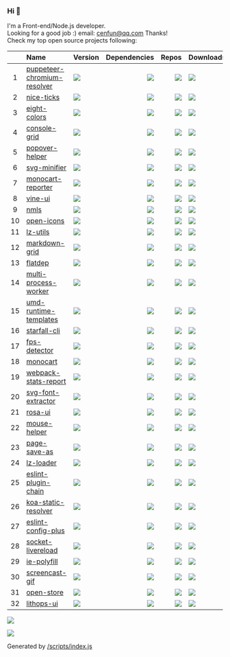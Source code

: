 ### Hi 👋

I'm a Front-end/Node.js developer.  
Looking for a good job :) email: [cenfun@qq.com](cenfun@qq.com) Thanks!  
Check my top open source projects following:

|   |Name|Version|Dependencies|Repos|Downloads|
|:-:|:---|:------|-----------:|----:|:--------|
| 1 |[puppeteer-chromium-resolver](https://github.com/cenfun/puppeteer-chromium-resolver)|[![](https://img.shields.io/npm/v/puppeteer-chromium-resolver?label=)](https://www.npmjs.com/package/puppeteer-chromium-resolver)|[![](https://img.shields.io/librariesio/github/cenfun/puppeteer-chromium-resolver?label=)](https://github.com/cenfun/puppeteer-chromium-resolver/network/dependencies)|[![](https://badgen.net/github/dependents-repo/cenfun/puppeteer-chromium-resolver?label=)](https://github.com/cenfun/puppeteer-chromium-resolver/network/dependents)|[![](https://img.bayuguai.com/npm/downloads/puppeteer-chromium-resolver)](https://www.npmjs.com/package/puppeteer-chromium-resolver)|
| 2 |[nice-ticks](https://github.com/cenfun/nice-ticks)|[![](https://img.shields.io/npm/v/nice-ticks?label=)](https://www.npmjs.com/package/nice-ticks)|[![](https://img.shields.io/librariesio/github/cenfun/nice-ticks?label=)](https://github.com/cenfun/nice-ticks/network/dependencies)|[![](https://badgen.net/github/dependents-repo/cenfun/nice-ticks?label=)](https://github.com/cenfun/nice-ticks/network/dependents)|[![](https://img.bayuguai.com/npm/downloads/nice-ticks)](https://www.npmjs.com/package/nice-ticks)|
| 3 |[eight-colors](https://github.com/cenfun/eight-colors)|[![](https://img.shields.io/npm/v/eight-colors?label=)](https://www.npmjs.com/package/eight-colors)|[![](https://img.shields.io/librariesio/github/cenfun/eight-colors?label=)](https://github.com/cenfun/eight-colors/network/dependencies)|[![](https://badgen.net/github/dependents-repo/cenfun/eight-colors?label=)](https://github.com/cenfun/eight-colors/network/dependents)|[![](https://img.bayuguai.com/npm/downloads/eight-colors)](https://www.npmjs.com/package/eight-colors)|
| 4 |[console-grid](https://github.com/cenfun/console-grid)|[![](https://img.shields.io/npm/v/console-grid?label=)](https://www.npmjs.com/package/console-grid)|[![](https://img.shields.io/librariesio/github/cenfun/console-grid?label=)](https://github.com/cenfun/console-grid/network/dependencies)|[![](https://badgen.net/github/dependents-repo/cenfun/console-grid?label=)](https://github.com/cenfun/console-grid/network/dependents)|[![](https://img.bayuguai.com/npm/downloads/console-grid)](https://www.npmjs.com/package/console-grid)|
| 5 |[popover-helper](https://github.com/cenfun/popover-helper)|[![](https://img.shields.io/npm/v/popover-helper?label=)](https://www.npmjs.com/package/popover-helper)|[![](https://img.shields.io/librariesio/github/cenfun/popover-helper?label=)](https://github.com/cenfun/popover-helper/network/dependencies)|[![](https://badgen.net/github/dependents-repo/cenfun/popover-helper?label=)](https://github.com/cenfun/popover-helper/network/dependents)|[![](https://img.bayuguai.com/npm/downloads/popover-helper)](https://www.npmjs.com/package/popover-helper)|
| 6 |[svg-minifier](https://github.com/cenfun/svg-minifier)|[![](https://img.shields.io/npm/v/svg-minifier?label=)](https://www.npmjs.com/package/svg-minifier)|[![](https://img.shields.io/librariesio/github/cenfun/svg-minifier?label=)](https://github.com/cenfun/svg-minifier/network/dependencies)|[![](https://badgen.net/github/dependents-repo/cenfun/svg-minifier?label=)](https://github.com/cenfun/svg-minifier/network/dependents)|[![](https://img.bayuguai.com/npm/downloads/svg-minifier)](https://www.npmjs.com/package/svg-minifier)|
| 7 |[monocart-reporter](https://github.com/cenfun/monocart-reporter)|[![](https://img.shields.io/npm/v/monocart-reporter?label=)](https://www.npmjs.com/package/monocart-reporter)|[![](https://img.shields.io/librariesio/github/cenfun/monocart-reporter?label=)](https://github.com/cenfun/monocart-reporter/network/dependencies)|[![](https://badgen.net/github/dependents-repo/cenfun/monocart-reporter?label=)](https://github.com/cenfun/monocart-reporter/network/dependents)|[![](https://img.bayuguai.com/npm/downloads/monocart-reporter)](https://www.npmjs.com/package/monocart-reporter)|
| 8 |[vine-ui](https://github.com/cenfun/vine-ui)|[![](https://img.shields.io/npm/v/vine-ui?label=)](https://www.npmjs.com/package/vine-ui)|[![](https://img.shields.io/librariesio/github/cenfun/vine-ui?label=)](https://github.com/cenfun/vine-ui/network/dependencies)|[![](https://badgen.net/github/dependents-repo/cenfun/vine-ui?label=)](https://github.com/cenfun/vine-ui/network/dependents)|[![](https://img.bayuguai.com/npm/downloads/vine-ui)](https://www.npmjs.com/package/vine-ui)|
| 9 |[nmls](https://github.com/cenfun/nmls)|[![](https://img.shields.io/npm/v/nmls?label=)](https://www.npmjs.com/package/nmls)|[![](https://img.shields.io/librariesio/github/cenfun/nmls?label=)](https://github.com/cenfun/nmls/network/dependencies)|[![](https://badgen.net/github/dependents-repo/cenfun/nmls?label=)](https://github.com/cenfun/nmls/network/dependents)|[![](https://img.bayuguai.com/npm/downloads/nmls)](https://www.npmjs.com/package/nmls)|
| 10|[open-icons](https://github.com/cenfun/open-icons)|[![](https://img.shields.io/npm/v/open-icons?label=)](https://www.npmjs.com/package/open-icons)|[![](https://img.shields.io/librariesio/github/cenfun/open-icons?label=)](https://github.com/cenfun/open-icons/network/dependencies)|[![](https://badgen.net/github/dependents-repo/cenfun/open-icons?label=)](https://github.com/cenfun/open-icons/network/dependents)|[![](https://img.bayuguai.com/npm/downloads/open-icons)](https://www.npmjs.com/package/open-icons)|
| 11|[lz-utils](https://github.com/cenfun/lz-utils)|[![](https://img.shields.io/npm/v/lz-utils?label=)](https://www.npmjs.com/package/lz-utils)|[![](https://img.shields.io/librariesio/github/cenfun/lz-utils?label=)](https://github.com/cenfun/lz-utils/network/dependencies)|[![](https://badgen.net/github/dependents-repo/cenfun/lz-utils?label=)](https://github.com/cenfun/lz-utils/network/dependents)|[![](https://img.bayuguai.com/npm/downloads/lz-utils)](https://www.npmjs.com/package/lz-utils)|
| 12|[markdown-grid](https://github.com/cenfun/markdown-grid)|[![](https://img.shields.io/npm/v/markdown-grid?label=)](https://www.npmjs.com/package/markdown-grid)|[![](https://img.shields.io/librariesio/github/cenfun/markdown-grid?label=)](https://github.com/cenfun/markdown-grid/network/dependencies)|[![](https://badgen.net/github/dependents-repo/cenfun/markdown-grid?label=)](https://github.com/cenfun/markdown-grid/network/dependents)|[![](https://img.bayuguai.com/npm/downloads/markdown-grid)](https://www.npmjs.com/package/markdown-grid)|
| 13|[flatdep](https://github.com/cenfun/flatdep)|[![](https://img.shields.io/npm/v/flatdep?label=)](https://www.npmjs.com/package/flatdep)|[![](https://img.shields.io/librariesio/github/cenfun/flatdep?label=)](https://github.com/cenfun/flatdep/network/dependencies)|[![](https://badgen.net/github/dependents-repo/cenfun/flatdep?label=)](https://github.com/cenfun/flatdep/network/dependents)|[![](https://img.bayuguai.com/npm/downloads/flatdep)](https://www.npmjs.com/package/flatdep)|
| 14|[multi-process-worker](https://github.com/cenfun/multi-process-worker)|[![](https://img.shields.io/npm/v/multi-process-worker?label=)](https://www.npmjs.com/package/multi-process-worker)|[![](https://img.shields.io/librariesio/github/cenfun/multi-process-worker?label=)](https://github.com/cenfun/multi-process-worker/network/dependencies)|[![](https://badgen.net/github/dependents-repo/cenfun/multi-process-worker?label=)](https://github.com/cenfun/multi-process-worker/network/dependents)|[![](https://img.bayuguai.com/npm/downloads/multi-process-worker)](https://www.npmjs.com/package/multi-process-worker)|
| 15|[umd-runtime-templates](https://github.com/cenfun/umd-runtime-templates)|[![](https://img.shields.io/npm/v/umd-runtime-templates?label=)](https://www.npmjs.com/package/umd-runtime-templates)|[![](https://img.shields.io/librariesio/github/cenfun/umd-runtime-templates?label=)](https://github.com/cenfun/umd-runtime-templates/network/dependencies)|[![](https://badgen.net/github/dependents-repo/cenfun/umd-runtime-templates?label=)](https://github.com/cenfun/umd-runtime-templates/network/dependents)|[![](https://img.bayuguai.com/npm/downloads/umd-runtime-templates)](https://www.npmjs.com/package/umd-runtime-templates)|
| 16|[starfall-cli](https://github.com/cenfun/starfall-cli)|[![](https://img.shields.io/npm/v/starfall-cli?label=)](https://www.npmjs.com/package/starfall-cli)|[![](https://img.shields.io/librariesio/github/cenfun/starfall-cli?label=)](https://github.com/cenfun/starfall-cli/network/dependencies)|[![](https://badgen.net/github/dependents-repo/cenfun/starfall-cli?label=)](https://github.com/cenfun/starfall-cli/network/dependents)|[![](https://img.bayuguai.com/npm/downloads/starfall-cli)](https://www.npmjs.com/package/starfall-cli)|
| 17|[fps-detector](https://github.com/cenfun/fps-detector)|[![](https://img.shields.io/npm/v/fps-detector?label=)](https://www.npmjs.com/package/fps-detector)|[![](https://img.shields.io/librariesio/github/cenfun/fps-detector?label=)](https://github.com/cenfun/fps-detector/network/dependencies)|[![](https://badgen.net/github/dependents-repo/cenfun/fps-detector?label=)](https://github.com/cenfun/fps-detector/network/dependents)|[![](https://img.bayuguai.com/npm/downloads/fps-detector)](https://www.npmjs.com/package/fps-detector)|
| 18|[monocart](https://github.com/cenfun/monocart)|[![](https://img.shields.io/npm/v/monocart?label=)](https://www.npmjs.com/package/monocart)|[![](https://img.shields.io/librariesio/github/cenfun/monocart?label=)](https://github.com/cenfun/monocart/network/dependencies)|[![](https://badgen.net/github/dependents-repo/cenfun/monocart?label=)](https://github.com/cenfun/monocart/network/dependents)|[![](https://img.bayuguai.com/npm/downloads/monocart)](https://www.npmjs.com/package/monocart)|
| 19|[webpack-stats-report](https://github.com/cenfun/webpack-stats-report)|[![](https://img.shields.io/npm/v/webpack-stats-report?label=)](https://www.npmjs.com/package/webpack-stats-report)|[![](https://img.shields.io/librariesio/github/cenfun/webpack-stats-report?label=)](https://github.com/cenfun/webpack-stats-report/network/dependencies)|[![](https://badgen.net/github/dependents-repo/cenfun/webpack-stats-report?label=)](https://github.com/cenfun/webpack-stats-report/network/dependents)|[![](https://img.bayuguai.com/npm/downloads/webpack-stats-report)](https://www.npmjs.com/package/webpack-stats-report)|
| 20|[svg-font-extractor](https://github.com/cenfun/svg-font-extractor)|[![](https://img.shields.io/npm/v/svg-font-extractor?label=)](https://www.npmjs.com/package/svg-font-extractor)|[![](https://img.shields.io/librariesio/github/cenfun/svg-font-extractor?label=)](https://github.com/cenfun/svg-font-extractor/network/dependencies)|[![](https://badgen.net/github/dependents-repo/cenfun/svg-font-extractor?label=)](https://github.com/cenfun/svg-font-extractor/network/dependents)|[![](https://img.bayuguai.com/npm/downloads/svg-font-extractor)](https://www.npmjs.com/package/svg-font-extractor)|
| 21|[rosa-ui](https://github.com/cenfun/rosa-ui)|[![](https://img.shields.io/npm/v/rosa-ui?label=)](https://www.npmjs.com/package/rosa-ui)|[![](https://img.shields.io/librariesio/github/cenfun/rosa-ui?label=)](https://github.com/cenfun/rosa-ui/network/dependencies)|[![](https://badgen.net/github/dependents-repo/cenfun/rosa-ui?label=)](https://github.com/cenfun/rosa-ui/network/dependents)|[![](https://img.bayuguai.com/npm/downloads/rosa-ui)](https://www.npmjs.com/package/rosa-ui)|
| 22|[mouse-helper](https://github.com/cenfun/mouse-helper)|[![](https://img.shields.io/npm/v/mouse-helper?label=)](https://www.npmjs.com/package/mouse-helper)|[![](https://img.shields.io/librariesio/github/cenfun/mouse-helper?label=)](https://github.com/cenfun/mouse-helper/network/dependencies)|[![](https://badgen.net/github/dependents-repo/cenfun/mouse-helper?label=)](https://github.com/cenfun/mouse-helper/network/dependents)|[![](https://img.bayuguai.com/npm/downloads/mouse-helper)](https://www.npmjs.com/package/mouse-helper)|
| 23|[page-save-as](https://github.com/cenfun/page-save-as)|[![](https://img.shields.io/npm/v/page-save-as?label=)](https://www.npmjs.com/package/page-save-as)|[![](https://img.shields.io/librariesio/github/cenfun/page-save-as?label=)](https://github.com/cenfun/page-save-as/network/dependencies)|[![](https://badgen.net/github/dependents-repo/cenfun/page-save-as?label=)](https://github.com/cenfun/page-save-as/network/dependents)|[![](https://img.bayuguai.com/npm/downloads/page-save-as)](https://www.npmjs.com/package/page-save-as)|
| 24|[lz-loader](https://github.com/cenfun/lz-loader)|[![](https://img.shields.io/npm/v/lz-loader?label=)](https://www.npmjs.com/package/lz-loader)|[![](https://img.shields.io/librariesio/github/cenfun/lz-loader?label=)](https://github.com/cenfun/lz-loader/network/dependencies)|[![](https://badgen.net/github/dependents-repo/cenfun/lz-loader?label=)](https://github.com/cenfun/lz-loader/network/dependents)|[![](https://img.bayuguai.com/npm/downloads/lz-loader)](https://www.npmjs.com/package/lz-loader)|
| 25|[eslint-plugin-chain](https://github.com/cenfun/eslint-plugin-chain)|[![](https://img.shields.io/npm/v/eslint-plugin-chain?label=)](https://www.npmjs.com/package/eslint-plugin-chain)|[![](https://img.shields.io/librariesio/github/cenfun/eslint-plugin-chain?label=)](https://github.com/cenfun/eslint-plugin-chain/network/dependencies)|[![](https://badgen.net/github/dependents-repo/cenfun/eslint-plugin-chain?label=)](https://github.com/cenfun/eslint-plugin-chain/network/dependents)|[![](https://img.bayuguai.com/npm/downloads/eslint-plugin-chain)](https://www.npmjs.com/package/eslint-plugin-chain)|
| 26|[koa-static-resolver](https://github.com/cenfun/koa-static-resolver)|[![](https://img.shields.io/npm/v/koa-static-resolver?label=)](https://www.npmjs.com/package/koa-static-resolver)|[![](https://img.shields.io/librariesio/github/cenfun/koa-static-resolver?label=)](https://github.com/cenfun/koa-static-resolver/network/dependencies)|[![](https://badgen.net/github/dependents-repo/cenfun/koa-static-resolver?label=)](https://github.com/cenfun/koa-static-resolver/network/dependents)|[![](https://img.bayuguai.com/npm/downloads/koa-static-resolver)](https://www.npmjs.com/package/koa-static-resolver)|
| 27|[eslint-config-plus](https://github.com/cenfun/eslint-config-plus)|[![](https://img.shields.io/npm/v/eslint-config-plus?label=)](https://www.npmjs.com/package/eslint-config-plus)|[![](https://img.shields.io/librariesio/github/cenfun/eslint-config-plus?label=)](https://github.com/cenfun/eslint-config-plus/network/dependencies)|[![](https://badgen.net/github/dependents-repo/cenfun/eslint-config-plus?label=)](https://github.com/cenfun/eslint-config-plus/network/dependents)|[![](https://img.bayuguai.com/npm/downloads/eslint-config-plus)](https://www.npmjs.com/package/eslint-config-plus)|
| 28|[socket-livereload](https://github.com/cenfun/socket-livereload)|[![](https://img.shields.io/npm/v/socket-livereload?label=)](https://www.npmjs.com/package/socket-livereload)|[![](https://img.shields.io/librariesio/github/cenfun/socket-livereload?label=)](https://github.com/cenfun/socket-livereload/network/dependencies)|[![](https://badgen.net/github/dependents-repo/cenfun/socket-livereload?label=)](https://github.com/cenfun/socket-livereload/network/dependents)|[![](https://img.bayuguai.com/npm/downloads/socket-livereload)](https://www.npmjs.com/package/socket-livereload)|
| 29|[ie-polyfill](https://github.com/cenfun/ie-polyfill)|[![](https://img.shields.io/npm/v/ie-polyfill?label=)](https://www.npmjs.com/package/ie-polyfill)|[![](https://img.shields.io/librariesio/github/cenfun/ie-polyfill?label=)](https://github.com/cenfun/ie-polyfill/network/dependencies)|[![](https://badgen.net/github/dependents-repo/cenfun/ie-polyfill?label=)](https://github.com/cenfun/ie-polyfill/network/dependents)|[![](https://img.bayuguai.com/npm/downloads/ie-polyfill)](https://www.npmjs.com/package/ie-polyfill)|
| 30|[screencast-gif](https://github.com/cenfun/screencast-gif)|[![](https://img.shields.io/npm/v/screencast-gif?label=)](https://www.npmjs.com/package/screencast-gif)|[![](https://img.shields.io/librariesio/github/cenfun/screencast-gif?label=)](https://github.com/cenfun/screencast-gif/network/dependencies)|[![](https://badgen.net/github/dependents-repo/cenfun/screencast-gif?label=)](https://github.com/cenfun/screencast-gif/network/dependents)|[![](https://img.bayuguai.com/npm/downloads/screencast-gif)](https://www.npmjs.com/package/screencast-gif)|
| 31|[open-store](https://github.com/cenfun/open-store)|[![](https://img.shields.io/npm/v/open-store?label=)](https://www.npmjs.com/package/open-store)|[![](https://img.shields.io/librariesio/github/cenfun/open-store?label=)](https://github.com/cenfun/open-store/network/dependencies)|[![](https://badgen.net/github/dependents-repo/cenfun/open-store?label=)](https://github.com/cenfun/open-store/network/dependents)|[![](https://img.bayuguai.com/npm/downloads/open-store)](https://www.npmjs.com/package/open-store)|
| 32|[lithops-ui](https://github.com/cenfun/lithops-ui)|[![](https://img.shields.io/npm/v/lithops-ui?label=)](https://www.npmjs.com/package/lithops-ui)|[![](https://img.shields.io/librariesio/github/cenfun/lithops-ui?label=)](https://github.com/cenfun/lithops-ui/network/dependencies)|[![](https://badgen.net/github/dependents-repo/cenfun/lithops-ui?label=)](https://github.com/cenfun/lithops-ui/network/dependents)|[![](https://img.bayuguai.com/npm/downloads/lithops-ui)](https://www.npmjs.com/package/lithops-ui)|
  
![](https://img.bayuguai.com/github/languages/cenfun)

![](https://github-readme-stats.vercel.app/api?username=cenfun)

Generated by [/scripts/index.js](/scripts/index.js)